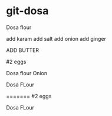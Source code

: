 # git-dosa
Dosa flour

add karam
add salt
add onion
add ginger


ADD BUTTER



#2 eggs

Dosa flour 
Onion



Dosa FLour 

=======
#2 eggs

Dosa FLour 


